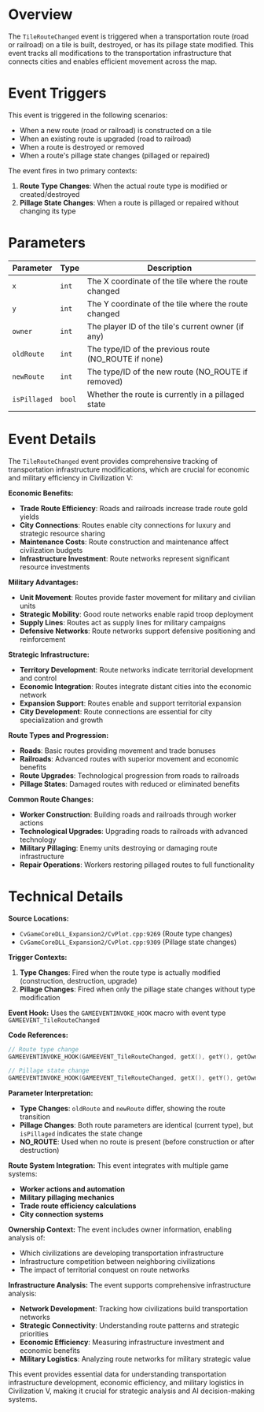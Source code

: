 # Overview

The `TileRouteChanged` event is triggered when a transportation route (road or railroad) on a tile is built, destroyed, or has its pillage state modified. This event tracks all modifications to the transportation infrastructure that connects cities and enables efficient movement across the map.

# Event Triggers

This event is triggered in the following scenarios:
- When a new route (road or railroad) is constructed on a tile
- When an existing route is upgraded (road to railroad)
- When a route is destroyed or removed
- When a route's pillage state changes (pillaged or repaired)

The event fires in two primary contexts:
1. **Route Type Changes**: When the actual route type is modified or created/destroyed
2. **Pillage State Changes**: When a route is pillaged or repaired without changing its type

# Parameters

| Parameter | Type | Description |
|-----------|------|-------------|
| `x` | `int` | The X coordinate of the tile where the route changed |
| `y` | `int` | The Y coordinate of the tile where the route changed |
| `owner` | `int` | The player ID of the tile's current owner (if any) |
| `oldRoute` | `int` | The type/ID of the previous route (NO_ROUTE if none) |
| `newRoute` | `int` | The type/ID of the new route (NO_ROUTE if removed) |
| `isPillaged` | `bool` | Whether the route is currently in a pillaged state |

# Event Details

The `TileRouteChanged` event provides comprehensive tracking of transportation infrastructure modifications, which are crucial for economic and military efficiency in Civilization V:

**Economic Benefits:**
- **Trade Route Efficiency**: Roads and railroads increase trade route gold yields
- **City Connections**: Routes enable city connections for luxury and strategic resource sharing
- **Maintenance Costs**: Route construction and maintenance affect civilization budgets
- **Infrastructure Investment**: Route networks represent significant resource investments

**Military Advantages:**
- **Unit Movement**: Routes provide faster movement for military and civilian units
- **Strategic Mobility**: Good route networks enable rapid troop deployment
- **Supply Lines**: Routes act as supply lines for military campaigns
- **Defensive Networks**: Route networks support defensive positioning and reinforcement

**Strategic Infrastructure:**
- **Territory Development**: Route networks indicate territorial development and control
- **Economic Integration**: Routes integrate distant cities into the economic network
- **Expansion Support**: Routes enable and support territorial expansion
- **City Development**: Route connections are essential for city specialization and growth

**Route Types and Progression:**
- **Roads**: Basic routes providing movement and trade bonuses
- **Railroads**: Advanced routes with superior movement and economic benefits
- **Route Upgrades**: Technological progression from roads to railroads
- **Pillage States**: Damaged routes with reduced or eliminated benefits

**Common Route Changes:**
- **Worker Construction**: Building roads and railroads through worker actions
- **Technological Upgrades**: Upgrading roads to railroads with advanced technology
- **Military Pillaging**: Enemy units destroying or damaging route infrastructure
- **Repair Operations**: Workers restoring pillaged routes to full functionality

# Technical Details

**Source Locations:**
- `CvGameCoreDLL_Expansion2/CvPlot.cpp:9269` (Route type changes)
- `CvGameCoreDLL_Expansion2/CvPlot.cpp:9309` (Pillage state changes)

**Trigger Contexts:**
1. **Type Changes**: Fired when the route type is actually modified (construction, destruction, upgrade)
2. **Pillage Changes**: Fired when only the pillage state changes without type modification

**Event Hook:** Uses the `GAMEEVENTINVOKE_HOOK` macro with event type `GAMEEVENT_TileRouteChanged`

**Code References:**
```cpp
// Route type change
GAMEEVENTINVOKE_HOOK(GAMEEVENT_TileRouteChanged, getX(), getY(), getOwner(), eOldRoute, eNewValue, IsRoutePillaged());

// Pillage state change  
GAMEEVENTINVOKE_HOOK(GAMEEVENT_TileRouteChanged, getX(), getY(), getOwner(), getRouteType(), getRouteType(), IsRoutePillaged());
```

**Parameter Interpretation:**
- **Type Changes**: `oldRoute` and `newRoute` differ, showing the route transition
- **Pillage Changes**: Both route parameters are identical (current type), but `isPillaged` indicates the state change
- **NO_ROUTE**: Used when no route is present (before construction or after destruction)

**Route System Integration:** This event integrates with multiple game systems:
- **Worker actions and automation**
- **Military pillaging mechanics**
- **Trade route efficiency calculations**
- **City connection systems**

**Ownership Context:** The event includes owner information, enabling analysis of:
- Which civilizations are developing transportation infrastructure
- Infrastructure competition between neighboring civilizations
- The impact of territorial conquest on route networks

**Infrastructure Analysis:** The event supports comprehensive infrastructure analysis:
- **Network Development**: Tracking how civilizations build transportation networks
- **Strategic Connectivity**: Understanding route patterns and strategic priorities
- **Economic Efficiency**: Measuring infrastructure investment and economic benefits
- **Military Logistics**: Analyzing route networks for military strategic value

This event provides essential data for understanding transportation infrastructure development, economic efficiency, and military logistics in Civilization V, making it crucial for strategic analysis and AI decision-making systems.